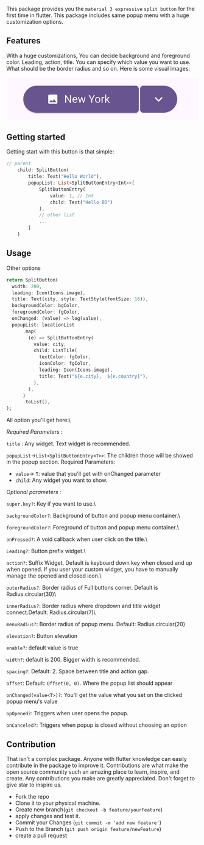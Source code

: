 This package provides you the `material 3 expressive` `split button` for the
first time in flutter. This package includes same popup menu with a huge
customization options.

## Features

With a huge customizations, You can decide background and foreground color.
Leading, action, title. You can specify which value you want to use. What should
be the border radius and so on. Here is some visual images:

![button_closed](images/button_purple_closed.png)

## Getting started

Getting start with this button is that simple:

```dart
// parent
    child: SplitButton(
        title: Text("Hello World"),
        popupList: List<SplitButtonEntry<Int>>[
            SplitButtonEntry(
                value: 1, // Int 
                child: Text("Hello BD")
            ),
            // other list
            ...
        ]
    )
```

## Usage

Other options

```dart
return SplitButton(
  width: 200,
  leading: Icon(Icons.image),
  title: Text(city, style: TextStyle(fontSize: 16)),
  backgroundColor: bgColor,
  foregroundColor: fgColor,
  onChanged: (value) => log(value),
  popupList: locationList
      .map(
        (e) => SplitButtonEntry(
          value: city,
          child: ListTile(
            textColor: fgColor,
            iconColor: fgColor,
            leading: Icon(Icons.image),
            title: Text("${e.city},  ${e.country}"),
          ),
        ),
      )
      .toList(),
);
```

All option you'll get here:\

_Required Parameters :_

`title` : Any widget. Text widget is recommended.

`popupList`->`List<SplitButtonEntry<T>>`: The children those will be showed in
the popup section. Required Parameters:

- `value`-> `T`: value that you'll get with onChanged parameter
- `child`: Any widget you want to show.

_Optional parameters :_

`super.key?`: Key if you want to use.\

`backgroundColor?`: Background of button and popup menu container.\

`foregroundColor?`: Foreground of button and popup menu container.\

`onPressed?`: A void callback when user click on the title.\

`Leading?`: Button prefix widget.\

`action?`: Suffix Widget. Default is keyboard down key when closed and up when
opened. If you user your custom widget, you have to manually manage the opened
and closed icon.\

`outerRadius?`: Border radius of Full buttons corner. Default is
Radius.circular(30)\

`innerRadius?`: Border radius where dropdown and title widget connect.Default:
Radius.circular(7)\

`menuRadius?`: Border radius of popup menu. Default: Radius.circular(20)

`elevation?`: Button elevation

`enable?`: default value is true

`width?`: default is 200. Bigger width is recommended.

`spacing?`: Default: 2. Space between title and action gap.

`offset`: Default: `Offset(0, 0)`. Where the popup list should appear

`onChanged(value<T>)?`: You'll get the value what you set on the clicked popup
menu's value

`opOpened?`: Triggers when user opens the popup.

`onCanceled?`: Triggers when popup is closed without choosing an option

## Contribution

That isn't a complex package. Anyone with flutter knowledge can easily
contribute in the package to improve it. Contributions are what make the open
source community such an amazing place to learn, inspire, and create. Any
contributions you make are greatly appreciated. Don't forget to give star to
inspire us.

- Fork the repo
- Clone it to your physical machine.
- Create new branch(`git checkout -b feature/yourFeature`)
- apply changes and test it.
- Commit your Changes (`git commit -m 'add new feature'`)
- Push to the Branch (`git push origin feature/newFeature`)
- create a pull request
